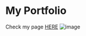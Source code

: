 # My Portfolio

Check my page [HERE](https://stellagadevska.github.io/MyPortfolio/)
![image](https://github.com/user-attachments/assets/225e498e-f55f-4f34-84eb-b69ffb03bac0)


